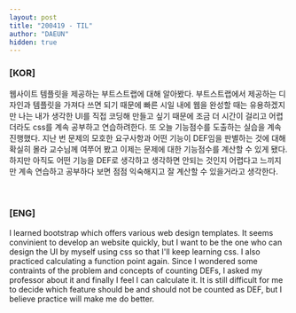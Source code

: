 ```yaml
---
layout: post
title: "200419 - TIL"
author: "DAEUN"
hidden: true
---
```


### [KOR]
웹사이트 템플릿을 제공하는 부트스트랩에 대해 알아봤다. 부트스트랩에서 제공하는 디자인과 템플릿을 가져다 쓰면 되기 때문에 빠른 시일 내에 웹을 완성할 때는 유용하겠지만 나는 내가 생각한 UI를 직접 코딩해 만들고 싶기 때문에 조금 더 시간이 걸리고 어렵더라도 css를 계속 공부하고 연습하려한다. 또 오늘 기능점수를 도출하는 실습을 계속 진행했다. 지난 번 문제의 모호한 요구사항과 어떤 기능이 DEF임을 판별하는 것에 대해 확실히 몰라 교수님께 여쭈어 봤고 이제는 문제에 대한 기능점수를 계산할 수 있게 됐다. 하지만 아직도 어떤 기능을 DEF로 생각하고 생각하면 안되는 것인지 어렵다고 느끼지만 계속 연습하고 공부하다 보면 점점 익숙해지고 잘 계산할 수 있을거라고 생각한다.
<br><br><br>
### [ENG]
I learned bootstrap which offers various web design templates. It seems convinient to develop an website quickly, but I want to be the one who can design the UI by myself using css so that I'll keep learning css. I also practiced calculating a function point again. Since I wondered some contraints of the problem and concepts of counting DEFs, I asked my professor about it and finally I feel I can calculate it. It is still difficult for me to decide which feature should be and should not be counted as DEF, but I believe practice will make me do better.